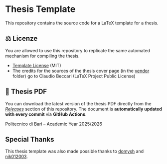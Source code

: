 # Thesis Template

This repository contains the source code for a LaTeX template for a thesis.

## ⚖️ Licenze
You are allowed to use this repository to replicate the same automated mechanism for compiling the thesis.

- [Template License](LICENSE-TEMPLATE.md) (MIT)
- The credits for the sources of the thesis cover page (in the [vendor](vendor) folder) go to Claudio Beccari (LaTeX Project Public License)

## 📄 Thesis PDF

You can download the latest version of the thesis PDF directly from the [*Releases*](https://github.com/dellolio-gilberto/LaTeX-Thesis-Template/release) section of this repository.
The document is **automatically updated with every commit** via **GitHub Actions**.

Politecnico di Bari – Academic Year 2025/2026

## Special Thanks

This thesis template was also made possible thanks to [domysh](https://github.com/domysh) and [nik012003](https://github.com/nik012003).

